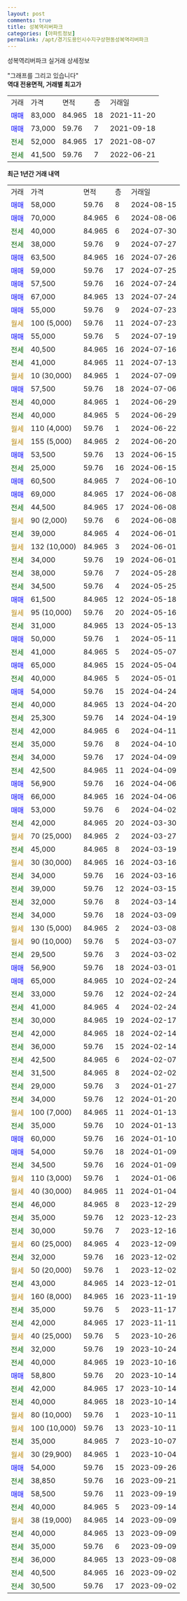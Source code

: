 ```yaml
---
layout: post
comments: true
title: 성복역리버파크
categories: [아파트정보]
permalink: /apt/경기도용인시수지구상현동성복역리버파크
---
```


성복역리버파크 실거래 상세정보

<script type="text/javascript">
  google.charts.load('current', {'packages':['line', 'corechart']});
  google.charts.setOnLoadCallback(drawChart);

  function drawChart() {
    var data = new google.visualization.DataTable();
    data.addColumn('date', '거래일');
    data.addColumn('number', "매매");
    data.addColumn('number', "전세");
    data.addColumn('number', "전매");

    data.addRows([[new Date(Date.parse("2024-08-15")), 58000, null, null], [new Date(Date.parse("2024-08-06")), 70000, null, null], [new Date(Date.parse("2024-07-30")), null, 40000, null], [new Date(Date.parse("2024-07-27")), null, 38000, null], [new Date(Date.parse("2024-07-26")), 63500, null, null], [new Date(Date.parse("2024-07-25")), 59000, null, null], [new Date(Date.parse("2024-07-24")), 57500, null, null], [new Date(Date.parse("2024-07-24")), 67000, null, null], [new Date(Date.parse("2024-07-23")), 55000, null, null], [new Date(Date.parse("2024-07-23")), null, null, null], [new Date(Date.parse("2024-07-19")), 55000, null, null], [new Date(Date.parse("2024-07-16")), null, 40500, null], [new Date(Date.parse("2024-07-13")), null, 41000, null], [new Date(Date.parse("2024-07-09")), null, null, null], [new Date(Date.parse("2024-07-06")), 57500, null, null], [new Date(Date.parse("2024-06-29")), null, 40000, null], [new Date(Date.parse("2024-06-29")), null, 40000, null], [new Date(Date.parse("2024-06-22")), null, null, null], [new Date(Date.parse("2024-06-20")), null, null, null], [new Date(Date.parse("2024-06-15")), 53500, null, null], [new Date(Date.parse("2024-06-15")), null, 25000, null], [new Date(Date.parse("2024-06-10")), 60500, null, null], [new Date(Date.parse("2024-06-08")), 69000, null, null], [new Date(Date.parse("2024-06-08")), null, 44500, null], [new Date(Date.parse("2024-06-08")), null, null, null], [new Date(Date.parse("2024-06-01")), null, 39000, null], [new Date(Date.parse("2024-06-01")), null, null, null], [new Date(Date.parse("2024-06-01")), null, 34000, null], [new Date(Date.parse("2024-05-28")), null, 38000, null], [new Date(Date.parse("2024-05-25")), null, 34500, null], [new Date(Date.parse("2024-05-18")), 61500, null, null], [new Date(Date.parse("2024-05-16")), null, null, null], [new Date(Date.parse("2024-05-13")), null, 31000, null], [new Date(Date.parse("2024-05-11")), 50000, null, null], [new Date(Date.parse("2024-05-07")), null, 41000, null], [new Date(Date.parse("2024-05-04")), 65000, null, null], [new Date(Date.parse("2024-05-01")), null, 40000, null], [new Date(Date.parse("2024-04-24")), 54000, null, null], [new Date(Date.parse("2024-04-20")), null, 40000, null], [new Date(Date.parse("2024-04-19")), null, 25300, null], [new Date(Date.parse("2024-04-11")), null, 42000, null], [new Date(Date.parse("2024-04-10")), null, 35000, null], [new Date(Date.parse("2024-04-09")), null, 34000, null], [new Date(Date.parse("2024-04-09")), null, 42500, null], [new Date(Date.parse("2024-04-06")), 56900, null, null], [new Date(Date.parse("2024-04-06")), 66000, null, null], [new Date(Date.parse("2024-04-02")), 53000, null, null], [new Date(Date.parse("2024-03-30")), null, 42000, null], [new Date(Date.parse("2024-03-27")), null, null, null], [new Date(Date.parse("2024-03-19")), null, 45000, null], [new Date(Date.parse("2024-03-16")), null, null, null], [new Date(Date.parse("2024-03-16")), null, 34000, null], [new Date(Date.parse("2024-03-15")), null, 39000, null], [new Date(Date.parse("2024-03-14")), null, 32000, null], [new Date(Date.parse("2024-03-09")), null, 34000, null], [new Date(Date.parse("2024-03-08")), null, null, null], [new Date(Date.parse("2024-03-07")), null, null, null], [new Date(Date.parse("2024-03-02")), null, 29500, null], [new Date(Date.parse("2024-03-01")), 56900, null, null], [new Date(Date.parse("2024-02-24")), 65000, null, null], [new Date(Date.parse("2024-02-24")), null, 33000, null], [new Date(Date.parse("2024-02-24")), null, 41000, null], [new Date(Date.parse("2024-02-17")), null, 30000, null], [new Date(Date.parse("2024-02-14")), null, 42000, null], [new Date(Date.parse("2024-02-14")), null, 36000, null], [new Date(Date.parse("2024-02-07")), null, 42500, null], [new Date(Date.parse("2024-02-02")), null, 31500, null], [new Date(Date.parse("2024-01-27")), null, 29000, null], [new Date(Date.parse("2024-01-20")), null, 34000, null], [new Date(Date.parse("2024-01-13")), null, null, null], [new Date(Date.parse("2024-01-13")), null, 35000, null], [new Date(Date.parse("2024-01-10")), 60000, null, null], [new Date(Date.parse("2024-01-09")), 54000, null, null], [new Date(Date.parse("2024-01-09")), null, 34500, null], [new Date(Date.parse("2024-01-06")), null, null, null], [new Date(Date.parse("2024-01-04")), null, null, null], [new Date(Date.parse("2023-12-29")), null, 46000, null], [new Date(Date.parse("2023-12-23")), null, 35000, null], [new Date(Date.parse("2023-12-16")), null, 30000, null], [new Date(Date.parse("2023-12-09")), null, null, null], [new Date(Date.parse("2023-12-02")), null, 32000, null], [new Date(Date.parse("2023-12-02")), null, null, null], [new Date(Date.parse("2023-12-01")), null, 43000, null], [new Date(Date.parse("2023-11-19")), null, null, null], [new Date(Date.parse("2023-11-17")), null, 35000, null], [new Date(Date.parse("2023-11-11")), null, 42000, null], [new Date(Date.parse("2023-10-26")), null, null, null], [new Date(Date.parse("2023-10-24")), null, 32000, null], [new Date(Date.parse("2023-10-16")), null, 40000, null], [new Date(Date.parse("2023-10-14")), 58800, null, null], [new Date(Date.parse("2023-10-14")), null, 42000, null], [new Date(Date.parse("2023-10-14")), null, 40000, null], [new Date(Date.parse("2023-10-11")), null, null, null], [new Date(Date.parse("2023-10-11")), null, null, null], [new Date(Date.parse("2023-10-07")), null, 35000, null], [new Date(Date.parse("2023-10-04")), null, null, null], [new Date(Date.parse("2023-09-26")), 54000, null, null], [new Date(Date.parse("2023-09-21")), null, 38850, null], [new Date(Date.parse("2023-09-19")), 58500, null, null], [new Date(Date.parse("2023-09-14")), null, 40000, null], [new Date(Date.parse("2023-09-09")), null, null, null], [new Date(Date.parse("2023-09-09")), null, 40000, null], [new Date(Date.parse("2023-09-09")), null, 35000, null], [new Date(Date.parse("2023-09-08")), null, 36000, null], [new Date(Date.parse("2023-09-02")), null, 40500, null], [new Date(Date.parse("2023-09-02")), null, 30500, null]]);

    var options = {
      hAxis: {
        format: 'yyyy/MM/dd'
      },    
      lineWidth: 0,
      pointsVisible: true,    
      title: '최근 1년간 유형별 실거래가 분포',
      legend: { position: 'bottom' }
    };

    var formatter = new google.visualization.NumberFormat({pattern:'###,###'} );
    formatter.format(data, 1);
    formatter.format(data, 2);
    
    setTimeout(function() {
        var chart = new google.visualization.LineChart(document.getElementById('columnchart_material'));
        chart.draw(data, (options));
        document.getElementById('loading').style.display = 'none';
    }, 200);
  }
</script>


<div id="loading" style="z-index:20; display: block; margin-left: 0px">"그래프를 그리고 있습니다"</div>
<div id="columnchart_material" style="width: 95%; margin-left: 0px; display: block"></div>
<!-- contents start -->
<b>역대 전용면적, 거래별 최고가</b>
<table class="sortable">
    <tr>
      <td>거래</td>
      <td>가격</td>
      <td>면적</td>
      <td>층</td>
      <td>거래일</td>
    </tr>
        <tr>
          <td><a style="color: blue">매매</a></td>
          <td>83,000</td>
          <td>84.965</td>
          <td>18</td>
          <td>2021-11-20</td>
        </tr>            <tr>
          <td><a style="color: blue">매매</a></td>
          <td>73,000</td>
          <td>59.76</td>
          <td>7</td>
          <td>2021-09-18</td>
        </tr>        
        <tr>
              <td><a style="color: darkgreen">전세</a></td>
              <td>52,000</td>
              <td>84.965</td>
              <td>17</td>
              <td>2021-08-07</td>
            </tr>            <tr>
              <td><a style="color: darkgreen">전세</a></td>
              <td>41,500</td>
              <td>59.76</td>
              <td>7</td>
              <td>2022-06-21</td>
            </tr>        
    
</table>

<b>최근 1년간 거래 내역</b>

<table class="sortable">
    <tr>
      <td>거래</td>
      <td>가격</td>
      <td>면적</td>
      <td>층</td>
      <td>거래일</td>
    </tr>
    <tr>
      <td><a style="color: blue">매매</a></td>
      <td>58,000</td>
      <td>59.76</td>
      <td>8</td>
      <td>2024-08-15</td>
    </tr>          <tr>
      <td><a style="color: blue">매매</a></td>
      <td>70,000</td>
      <td>84.965</td>
      <td>6</td>
      <td>2024-08-06</td>
    </tr>          <tr>
      <td><a style="color: darkgreen">전세</a></td>
      <td>40,000</td>
      <td>84.965</td>
      <td>6</td>
      <td>2024-07-30</td>
    </tr>          <tr>
      <td><a style="color: darkgreen">전세</a></td>
      <td>38,000</td>
      <td>59.76</td>
      <td>9</td>
      <td>2024-07-27</td>
    </tr>          <tr>
      <td><a style="color: blue">매매</a></td>
      <td>63,500</td>
      <td>84.965</td>
      <td>16</td>
      <td>2024-07-26</td>
    </tr>          <tr>
      <td><a style="color: blue">매매</a></td>
      <td>59,000</td>
      <td>59.76</td>
      <td>17</td>
      <td>2024-07-25</td>
    </tr>          <tr>
      <td><a style="color: blue">매매</a></td>
      <td>57,500</td>
      <td>59.76</td>
      <td>16</td>
      <td>2024-07-24</td>
    </tr>          <tr>
      <td><a style="color: blue">매매</a></td>
      <td>67,000</td>
      <td>84.965</td>
      <td>13</td>
      <td>2024-07-24</td>
    </tr>          <tr>
      <td><a style="color: blue">매매</a></td>
      <td>55,000</td>
      <td>59.76</td>
      <td>9</td>
      <td>2024-07-23</td>
    </tr>          <tr>
      <td><a style="color: darkgoldenrod">월세</a></td>
      <td>100 (5,000)</td>
      <td>59.76</td>
      <td>11</td>
      <td>2024-07-23</td>
    </tr>          <tr>
      <td><a style="color: blue">매매</a></td>
      <td>55,000</td>
      <td>59.76</td>
      <td>5</td>
      <td>2024-07-19</td>
    </tr>          <tr>
      <td><a style="color: darkgreen">전세</a></td>
      <td>40,500</td>
      <td>84.965</td>
      <td>16</td>
      <td>2024-07-16</td>
    </tr>          <tr>
      <td><a style="color: darkgreen">전세</a></td>
      <td>41,000</td>
      <td>84.965</td>
      <td>11</td>
      <td>2024-07-13</td>
    </tr>          <tr>
      <td><a style="color: darkgoldenrod">월세</a></td>
      <td>10 (30,000)</td>
      <td>84.965</td>
      <td>1</td>
      <td>2024-07-09</td>
    </tr>          <tr>
      <td><a style="color: blue">매매</a></td>
      <td>57,500</td>
      <td>59.76</td>
      <td>18</td>
      <td>2024-07-06</td>
    </tr>          <tr>
      <td><a style="color: darkgreen">전세</a></td>
      <td>40,000</td>
      <td>84.965</td>
      <td>1</td>
      <td>2024-06-29</td>
    </tr>          <tr>
      <td><a style="color: darkgreen">전세</a></td>
      <td>40,000</td>
      <td>84.965</td>
      <td>5</td>
      <td>2024-06-29</td>
    </tr>          <tr>
      <td><a style="color: darkgoldenrod">월세</a></td>
      <td>110 (4,000)</td>
      <td>59.76</td>
      <td>1</td>
      <td>2024-06-22</td>
    </tr>          <tr>
      <td><a style="color: darkgoldenrod">월세</a></td>
      <td>155 (5,000)</td>
      <td>84.965</td>
      <td>2</td>
      <td>2024-06-20</td>
    </tr>          <tr>
      <td><a style="color: blue">매매</a></td>
      <td>53,500</td>
      <td>59.76</td>
      <td>13</td>
      <td>2024-06-15</td>
    </tr>          <tr>
      <td><a style="color: darkgreen">전세</a></td>
      <td>25,000</td>
      <td>59.76</td>
      <td>16</td>
      <td>2024-06-15</td>
    </tr>          <tr>
      <td><a style="color: blue">매매</a></td>
      <td>60,500</td>
      <td>84.965</td>
      <td>7</td>
      <td>2024-06-10</td>
    </tr>          <tr>
      <td><a style="color: blue">매매</a></td>
      <td>69,000</td>
      <td>84.965</td>
      <td>17</td>
      <td>2024-06-08</td>
    </tr>          <tr>
      <td><a style="color: darkgreen">전세</a></td>
      <td>44,500</td>
      <td>84.965</td>
      <td>17</td>
      <td>2024-06-08</td>
    </tr>          <tr>
      <td><a style="color: darkgoldenrod">월세</a></td>
      <td>90 (2,000)</td>
      <td>59.76</td>
      <td>6</td>
      <td>2024-06-08</td>
    </tr>          <tr>
      <td><a style="color: darkgreen">전세</a></td>
      <td>39,000</td>
      <td>84.965</td>
      <td>4</td>
      <td>2024-06-01</td>
    </tr>          <tr>
      <td><a style="color: darkgoldenrod">월세</a></td>
      <td>132 (10,000)</td>
      <td>84.965</td>
      <td>3</td>
      <td>2024-06-01</td>
    </tr>          <tr>
      <td><a style="color: darkgreen">전세</a></td>
      <td>34,000</td>
      <td>59.76</td>
      <td>19</td>
      <td>2024-06-01</td>
    </tr>          <tr>
      <td><a style="color: darkgreen">전세</a></td>
      <td>38,000</td>
      <td>59.76</td>
      <td>7</td>
      <td>2024-05-28</td>
    </tr>          <tr>
      <td><a style="color: darkgreen">전세</a></td>
      <td>34,500</td>
      <td>59.76</td>
      <td>4</td>
      <td>2024-05-25</td>
    </tr>          <tr>
      <td><a style="color: blue">매매</a></td>
      <td>61,500</td>
      <td>84.965</td>
      <td>12</td>
      <td>2024-05-18</td>
    </tr>          <tr>
      <td><a style="color: darkgoldenrod">월세</a></td>
      <td>95 (10,000)</td>
      <td>59.76</td>
      <td>20</td>
      <td>2024-05-16</td>
    </tr>          <tr>
      <td><a style="color: darkgreen">전세</a></td>
      <td>31,000</td>
      <td>84.965</td>
      <td>13</td>
      <td>2024-05-13</td>
    </tr>          <tr>
      <td><a style="color: blue">매매</a></td>
      <td>50,000</td>
      <td>59.76</td>
      <td>1</td>
      <td>2024-05-11</td>
    </tr>          <tr>
      <td><a style="color: darkgreen">전세</a></td>
      <td>41,000</td>
      <td>84.965</td>
      <td>5</td>
      <td>2024-05-07</td>
    </tr>          <tr>
      <td><a style="color: blue">매매</a></td>
      <td>65,000</td>
      <td>84.965</td>
      <td>15</td>
      <td>2024-05-04</td>
    </tr>          <tr>
      <td><a style="color: darkgreen">전세</a></td>
      <td>40,000</td>
      <td>84.965</td>
      <td>5</td>
      <td>2024-05-01</td>
    </tr>          <tr>
      <td><a style="color: blue">매매</a></td>
      <td>54,000</td>
      <td>59.76</td>
      <td>15</td>
      <td>2024-04-24</td>
    </tr>          <tr>
      <td><a style="color: darkgreen">전세</a></td>
      <td>40,000</td>
      <td>84.965</td>
      <td>13</td>
      <td>2024-04-20</td>
    </tr>          <tr>
      <td><a style="color: darkgreen">전세</a></td>
      <td>25,300</td>
      <td>59.76</td>
      <td>14</td>
      <td>2024-04-19</td>
    </tr>          <tr>
      <td><a style="color: darkgreen">전세</a></td>
      <td>42,000</td>
      <td>84.965</td>
      <td>6</td>
      <td>2024-04-11</td>
    </tr>          <tr>
      <td><a style="color: darkgreen">전세</a></td>
      <td>35,000</td>
      <td>59.76</td>
      <td>8</td>
      <td>2024-04-10</td>
    </tr>          <tr>
      <td><a style="color: darkgreen">전세</a></td>
      <td>34,000</td>
      <td>59.76</td>
      <td>17</td>
      <td>2024-04-09</td>
    </tr>          <tr>
      <td><a style="color: darkgreen">전세</a></td>
      <td>42,500</td>
      <td>84.965</td>
      <td>11</td>
      <td>2024-04-09</td>
    </tr>          <tr>
      <td><a style="color: blue">매매</a></td>
      <td>56,900</td>
      <td>59.76</td>
      <td>16</td>
      <td>2024-04-06</td>
    </tr>          <tr>
      <td><a style="color: blue">매매</a></td>
      <td>66,000</td>
      <td>84.965</td>
      <td>16</td>
      <td>2024-04-06</td>
    </tr>          <tr>
      <td><a style="color: blue">매매</a></td>
      <td>53,000</td>
      <td>59.76</td>
      <td>6</td>
      <td>2024-04-02</td>
    </tr>          <tr>
      <td><a style="color: darkgreen">전세</a></td>
      <td>42,000</td>
      <td>84.965</td>
      <td>20</td>
      <td>2024-03-30</td>
    </tr>          <tr>
      <td><a style="color: darkgoldenrod">월세</a></td>
      <td>70 (25,000)</td>
      <td>84.965</td>
      <td>2</td>
      <td>2024-03-27</td>
    </tr>          <tr>
      <td><a style="color: darkgreen">전세</a></td>
      <td>45,000</td>
      <td>84.965</td>
      <td>8</td>
      <td>2024-03-19</td>
    </tr>          <tr>
      <td><a style="color: darkgoldenrod">월세</a></td>
      <td>30 (30,000)</td>
      <td>84.965</td>
      <td>16</td>
      <td>2024-03-16</td>
    </tr>          <tr>
      <td><a style="color: darkgreen">전세</a></td>
      <td>34,000</td>
      <td>59.76</td>
      <td>16</td>
      <td>2024-03-16</td>
    </tr>          <tr>
      <td><a style="color: darkgreen">전세</a></td>
      <td>39,000</td>
      <td>59.76</td>
      <td>12</td>
      <td>2024-03-15</td>
    </tr>          <tr>
      <td><a style="color: darkgreen">전세</a></td>
      <td>32,000</td>
      <td>59.76</td>
      <td>8</td>
      <td>2024-03-14</td>
    </tr>          <tr>
      <td><a style="color: darkgreen">전세</a></td>
      <td>34,000</td>
      <td>59.76</td>
      <td>18</td>
      <td>2024-03-09</td>
    </tr>          <tr>
      <td><a style="color: darkgoldenrod">월세</a></td>
      <td>130 (5,000)</td>
      <td>84.965</td>
      <td>2</td>
      <td>2024-03-08</td>
    </tr>          <tr>
      <td><a style="color: darkgoldenrod">월세</a></td>
      <td>90 (10,000)</td>
      <td>59.76</td>
      <td>5</td>
      <td>2024-03-07</td>
    </tr>          <tr>
      <td><a style="color: darkgreen">전세</a></td>
      <td>29,500</td>
      <td>59.76</td>
      <td>3</td>
      <td>2024-03-02</td>
    </tr>          <tr>
      <td><a style="color: blue">매매</a></td>
      <td>56,900</td>
      <td>59.76</td>
      <td>18</td>
      <td>2024-03-01</td>
    </tr>          <tr>
      <td><a style="color: blue">매매</a></td>
      <td>65,000</td>
      <td>84.965</td>
      <td>10</td>
      <td>2024-02-24</td>
    </tr>          <tr>
      <td><a style="color: darkgreen">전세</a></td>
      <td>33,000</td>
      <td>59.76</td>
      <td>12</td>
      <td>2024-02-24</td>
    </tr>          <tr>
      <td><a style="color: darkgreen">전세</a></td>
      <td>41,000</td>
      <td>84.965</td>
      <td>4</td>
      <td>2024-02-24</td>
    </tr>          <tr>
      <td><a style="color: darkgreen">전세</a></td>
      <td>30,000</td>
      <td>84.965</td>
      <td>19</td>
      <td>2024-02-17</td>
    </tr>          <tr>
      <td><a style="color: darkgreen">전세</a></td>
      <td>42,000</td>
      <td>84.965</td>
      <td>18</td>
      <td>2024-02-14</td>
    </tr>          <tr>
      <td><a style="color: darkgreen">전세</a></td>
      <td>36,000</td>
      <td>59.76</td>
      <td>15</td>
      <td>2024-02-14</td>
    </tr>          <tr>
      <td><a style="color: darkgreen">전세</a></td>
      <td>42,500</td>
      <td>84.965</td>
      <td>6</td>
      <td>2024-02-07</td>
    </tr>          <tr>
      <td><a style="color: darkgreen">전세</a></td>
      <td>31,500</td>
      <td>84.965</td>
      <td>8</td>
      <td>2024-02-02</td>
    </tr>          <tr>
      <td><a style="color: darkgreen">전세</a></td>
      <td>29,000</td>
      <td>59.76</td>
      <td>3</td>
      <td>2024-01-27</td>
    </tr>          <tr>
      <td><a style="color: darkgreen">전세</a></td>
      <td>34,000</td>
      <td>59.76</td>
      <td>12</td>
      <td>2024-01-20</td>
    </tr>          <tr>
      <td><a style="color: darkgoldenrod">월세</a></td>
      <td>100 (7,000)</td>
      <td>84.965</td>
      <td>11</td>
      <td>2024-01-13</td>
    </tr>          <tr>
      <td><a style="color: darkgreen">전세</a></td>
      <td>35,000</td>
      <td>59.76</td>
      <td>10</td>
      <td>2024-01-13</td>
    </tr>          <tr>
      <td><a style="color: blue">매매</a></td>
      <td>60,000</td>
      <td>59.76</td>
      <td>16</td>
      <td>2024-01-10</td>
    </tr>          <tr>
      <td><a style="color: blue">매매</a></td>
      <td>54,000</td>
      <td>59.76</td>
      <td>18</td>
      <td>2024-01-09</td>
    </tr>          <tr>
      <td><a style="color: darkgreen">전세</a></td>
      <td>34,500</td>
      <td>59.76</td>
      <td>16</td>
      <td>2024-01-09</td>
    </tr>          <tr>
      <td><a style="color: darkgoldenrod">월세</a></td>
      <td>110 (3,000)</td>
      <td>59.76</td>
      <td>1</td>
      <td>2024-01-06</td>
    </tr>          <tr>
      <td><a style="color: darkgoldenrod">월세</a></td>
      <td>40 (30,000)</td>
      <td>84.965</td>
      <td>11</td>
      <td>2024-01-04</td>
    </tr>          <tr>
      <td><a style="color: darkgreen">전세</a></td>
      <td>46,000</td>
      <td>84.965</td>
      <td>8</td>
      <td>2023-12-29</td>
    </tr>          <tr>
      <td><a style="color: darkgreen">전세</a></td>
      <td>35,000</td>
      <td>59.76</td>
      <td>12</td>
      <td>2023-12-23</td>
    </tr>          <tr>
      <td><a style="color: darkgreen">전세</a></td>
      <td>30,000</td>
      <td>59.76</td>
      <td>7</td>
      <td>2023-12-16</td>
    </tr>          <tr>
      <td><a style="color: darkgoldenrod">월세</a></td>
      <td>60 (25,000)</td>
      <td>84.965</td>
      <td>4</td>
      <td>2023-12-09</td>
    </tr>          <tr>
      <td><a style="color: darkgreen">전세</a></td>
      <td>32,000</td>
      <td>59.76</td>
      <td>16</td>
      <td>2023-12-02</td>
    </tr>          <tr>
      <td><a style="color: darkgoldenrod">월세</a></td>
      <td>50 (20,000)</td>
      <td>59.76</td>
      <td>1</td>
      <td>2023-12-02</td>
    </tr>          <tr>
      <td><a style="color: darkgreen">전세</a></td>
      <td>43,000</td>
      <td>84.965</td>
      <td>14</td>
      <td>2023-12-01</td>
    </tr>          <tr>
      <td><a style="color: darkgoldenrod">월세</a></td>
      <td>160 (8,000)</td>
      <td>84.965</td>
      <td>16</td>
      <td>2023-11-19</td>
    </tr>          <tr>
      <td><a style="color: darkgreen">전세</a></td>
      <td>35,000</td>
      <td>59.76</td>
      <td>5</td>
      <td>2023-11-17</td>
    </tr>          <tr>
      <td><a style="color: darkgreen">전세</a></td>
      <td>42,000</td>
      <td>84.965</td>
      <td>17</td>
      <td>2023-11-11</td>
    </tr>          <tr>
      <td><a style="color: darkgoldenrod">월세</a></td>
      <td>40 (25,000)</td>
      <td>59.76</td>
      <td>5</td>
      <td>2023-10-26</td>
    </tr>          <tr>
      <td><a style="color: darkgreen">전세</a></td>
      <td>32,000</td>
      <td>59.76</td>
      <td>19</td>
      <td>2023-10-24</td>
    </tr>          <tr>
      <td><a style="color: darkgreen">전세</a></td>
      <td>40,000</td>
      <td>84.965</td>
      <td>19</td>
      <td>2023-10-16</td>
    </tr>          <tr>
      <td><a style="color: blue">매매</a></td>
      <td>58,800</td>
      <td>59.76</td>
      <td>20</td>
      <td>2023-10-14</td>
    </tr>          <tr>
      <td><a style="color: darkgreen">전세</a></td>
      <td>42,000</td>
      <td>84.965</td>
      <td>17</td>
      <td>2023-10-14</td>
    </tr>          <tr>
      <td><a style="color: darkgreen">전세</a></td>
      <td>40,000</td>
      <td>84.965</td>
      <td>18</td>
      <td>2023-10-14</td>
    </tr>          <tr>
      <td><a style="color: darkgoldenrod">월세</a></td>
      <td>80 (10,000)</td>
      <td>59.76</td>
      <td>1</td>
      <td>2023-10-11</td>
    </tr>          <tr>
      <td><a style="color: darkgoldenrod">월세</a></td>
      <td>100 (10,000)</td>
      <td>59.76</td>
      <td>13</td>
      <td>2023-10-11</td>
    </tr>          <tr>
      <td><a style="color: darkgreen">전세</a></td>
      <td>35,000</td>
      <td>84.965</td>
      <td>7</td>
      <td>2023-10-07</td>
    </tr>          <tr>
      <td><a style="color: darkgoldenrod">월세</a></td>
      <td>30 (29,900)</td>
      <td>84.965</td>
      <td>1</td>
      <td>2023-10-04</td>
    </tr>          <tr>
      <td><a style="color: blue">매매</a></td>
      <td>54,000</td>
      <td>59.76</td>
      <td>15</td>
      <td>2023-09-26</td>
    </tr>          <tr>
      <td><a style="color: darkgreen">전세</a></td>
      <td>38,850</td>
      <td>59.76</td>
      <td>16</td>
      <td>2023-09-21</td>
    </tr>          <tr>
      <td><a style="color: blue">매매</a></td>
      <td>58,500</td>
      <td>59.76</td>
      <td>11</td>
      <td>2023-09-19</td>
    </tr>          <tr>
      <td><a style="color: darkgreen">전세</a></td>
      <td>40,000</td>
      <td>84.965</td>
      <td>5</td>
      <td>2023-09-14</td>
    </tr>          <tr>
      <td><a style="color: darkgoldenrod">월세</a></td>
      <td>38 (19,000)</td>
      <td>84.965</td>
      <td>14</td>
      <td>2023-09-09</td>
    </tr>          <tr>
      <td><a style="color: darkgreen">전세</a></td>
      <td>40,000</td>
      <td>84.965</td>
      <td>13</td>
      <td>2023-09-09</td>
    </tr>          <tr>
      <td><a style="color: darkgreen">전세</a></td>
      <td>35,000</td>
      <td>59.76</td>
      <td>6</td>
      <td>2023-09-09</td>
    </tr>          <tr>
      <td><a style="color: darkgreen">전세</a></td>
      <td>36,000</td>
      <td>84.965</td>
      <td>13</td>
      <td>2023-09-08</td>
    </tr>          <tr>
      <td><a style="color: darkgreen">전세</a></td>
      <td>40,500</td>
      <td>84.965</td>
      <td>16</td>
      <td>2023-09-02</td>
    </tr>          <tr>
      <td><a style="color: darkgreen">전세</a></td>
      <td>30,500</td>
      <td>59.76</td>
      <td>17</td>
      <td>2023-09-02</td>
    </tr>      </table>
<!-- contents end -->    

